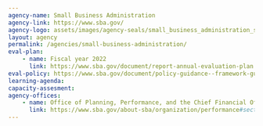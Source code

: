 ```yaml
---
agency-name: Small Business Administration
agency-link: https://www.sba.gov/
agency-logo: assets/images/agency-seals/small_business_administration_seal.png
layout: agency
permalink: /agencies/small-business-administration/
eval-plan:
    - name: Fiscal year 2022
      link: https://www.sba.gov/document/report-annual-evaluation-plan
eval-policy: https://www.sba.gov/document/policy-guidance--framework-guidelines-program-evaluation-us-small-business-administration
learning-agenda:
capacity-assesment:
agency-offices:
    - name: Office of Planning, Performance, and the Chief Financial Officer
      link: https://www.sba.gov/about-sba/organization/performance#section-header-6
---
```

